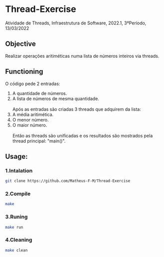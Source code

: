 # Thread-Exercise
Atividade de Threads, Infraestrutura de Software, 2022.1, 3ºPeríodo, 13/03/2022

## Objective
Realizar operações aritiméticas numa lista de números inteiros via threads. 

## Functioning
O código pede 2 entradas:
1. A quantidade de números.
2. A lista de números de mesma quantidade.
\
\
Após as entradas são criadas 3 threads que adquirem da lista: 
1. A média aritimética.
2. O menor número.
3. O maior número.
\
\
Então as threads são unificadas e os resultados são mostrados pela thread principal: "main()".
## Usage:
### 1.Intalation
``` sh
git clone https://github.com/Matheus-F-M/Thread-Exercise
```

### 2.Compile
``` sh
make
```

### 3.Runing
``` sh
make run
```

### 4.Cleaning
``` sh
make clean
```
